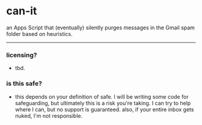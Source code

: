 # can-it
an Apps Script that (eventually) silently purges messages in the Gmail spam folder based on heuristics.

---

### licensing?

* tbd.

### is this safe?

* this depends on your definition of safe. I will be writing some code for safeguarding, but ultimately this is a risk you're taking. I can try to help where I can, but no support is guaranteed. also, if your entire inbox gets nuked, I'm not responsible.
